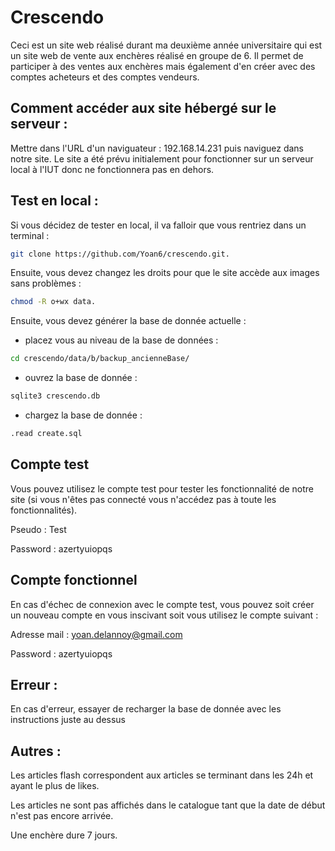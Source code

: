 # Crescendo

Ceci est un site web réalisé durant ma deuxième année universitaire qui est un site web de vente aux enchères réalisé en groupe de 6.
Il permet de participer à des ventes aux enchères mais également d'en créer avec des comptes acheteurs et des comptes vendeurs.


## Comment accéder aux site hébergé sur le serveur :
Mettre dans l'URL d'un naviguateur : 192.168.14.231 puis naviguez dans notre site.
Le site a été prévu initialement pour fonctionner sur un serveur local à l'IUT donc ne fonctionnera pas en dehors.

## Test en local :
Si vous décidez de tester en local, il va falloir que vous rentriez dans un terminal :

```bash
git clone https://github.com/Yoan6/crescendo.git.
```

Ensuite, vous devez changez les droits pour que le site accède aux images sans problèmes :

```bash
chmod -R o+wx data.
```

Ensuite, vous devez générer la base de donnée actuelle :

- placez vous au niveau de la base de données :

```bash
cd crescendo/data/b/backup_ancienneBase/
```

- ouvrez la base de donnée :

```bash
sqlite3 crescendo.db
```

- chargez la base de donnée :

```bash
.read create.sql
```

## Compte test
Vous pouvez utilisez le compte test pour tester les fonctionnalité de notre site (si vous n'êtes pas connecté vous n'accédez pas à toute les fonctionnalités).

Pseudo : Test

Password : azertyuiopqs

## Compte fonctionnel
En cas d'échec de connexion avec le compte test, vous pouvez soit créer un nouveau compte en vous inscivant soit vous utilisez le compte suivant :

Adresse mail : yoan.delannoy@gmail.com

Password : azertyuiopqs

## Erreur :
En cas d'erreur, essayer de recharger la base de donnée avec les instructions juste au dessus

## Autres :
Les articles flash correspondent aux articles se terminant dans les 24h et ayant le plus de likes.

Les articles ne sont pas affichés dans le catalogue tant que la date de début n'est pas encore arrivée.

Une enchère dure 7 jours.
